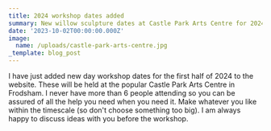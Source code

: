 ```yaml
---
title: 2024 workshop dates added
summary: New willow sculpture dates at Castle Park Arts Centre for 2024
date: '2023-10-02T00:00:00.000Z'
image:
  name: /uploads/castle-park-arts-centre.jpg
_template: blog_post
---
```


I have just added new day workshop dates for the first half of 2024 to the website. These will be held at the popular Castle Park Arts Centre in Frodsham. I never have more than 6 people attending so you can be assured of all the help you need when you need it. Make whatever you like within the timescale (so don't choose something too big). I am always happy to discuss ideas with you before the workshop.
